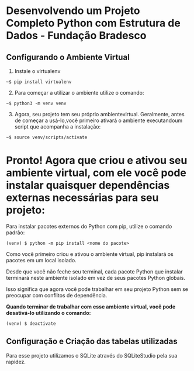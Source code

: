 # Desenvolvendo um Projeto Completo Python com Estrutura de Dados - Fundação Bradesco

## Configurando o Ambiente Virtual

1. Instale o virtualenv

``~$ pip install virtualenv``

2. Para começar a utilizar o ambiente utilize o comando:

``~$ python3 -m venv venv``

3. Agora, seu projeto tem seu próprio ambientevirtual. Geralmente, antes de começar a usá-lo,você primeiro ativará o ambiente executandoum script que acompanha a instalação:

``~$ source venv/scripts/activate`` 

# Pronto! Agora que criou e ativou seu ambiente virtual, com ele você pode instalar quaisquer dependências externas necessárias para seu projeto:

Para instalar pacotes externos do Python com pip, utilize o comando padrão:

``(venv) $ python -m pip install <nome do pacote>``

Como você primeiro criou e ativou o ambiente virtual, pip instalará os pacotes em um local isolado.

Desde que você não feche seu terminal, cada pacote Python que instalar terminará neste ambiente isolado em vez de seus pacotes Python globais.

Isso significa que agora você pode trabalhar em seu projeto Python sem se preocupar com conflitos de dependência.

**Quando terminar de trabalhar com esse ambiente virtual, você pode desativá-lo utilizando o comando:**

``(venv) $ deactivate``

## Configuração e Criação das tabelas utilizadas
Para esse projeto utilizamos o SQLite através do SQLiteStudio pela sua rapidez.


